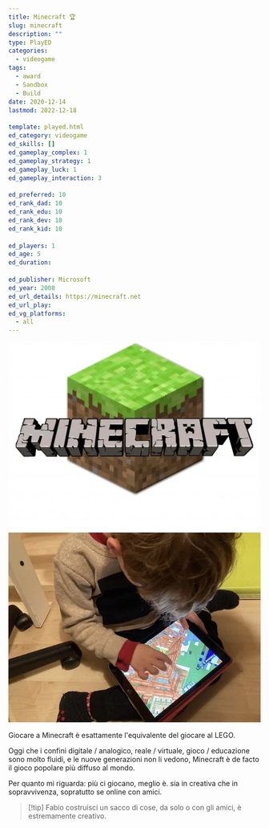 ```yaml
---
title: Minecraft 🏆
slug: minecraft
description: ""
type: PlayED
categories:
  - videogame
tags:
  - award
  - Sandbox
  - Build
date: 2020-12-14
lastmod: 2022-12-18

template: played.html
ed_category: videogame
ed_skills: []
ed_gameplay_complex: 1
ed_gameplay_strategy: 1
ed_gameplay_luck: 1
ed_gameplay_interaction: 3

ed_preferred: 10
ed_rank_dad: 10
ed_rank_edu: 10
ed_rank_dev: 10
ed_rank_kid: 10

ed_players: 1
ed_age: 5
ed_duration: 

ed_publisher: Microsoft
ed_year: 2008
ed_url_details: https://minecraft.net
ed_url_play: 
ed_vg_platforms:
  - all
---
```


![](../../assets/img/played/videogame/minecrat.webp)
![](../../assets/img/played/videogame/minecraft_2.webp)

Giocare a Minecraft è esattamente l'equivalente del giocare al LEGO.

Oggi che i confini digitale / analogico, reale / virtuale, gioco / educazione sono molto fluidi, e le nuove generazioni non li vedono, Minecraft è de facto il gioco popolare più diffuso al mondo.

Per quanto mi riguarda: più ci giocano, meglio è. sia in creativa che in sopravvivenza, sopratutto se online con amici.

> [!tip] Fabio
> costruisci un sacco di cose, da solo o con gli amici, è estremamente creativo.

